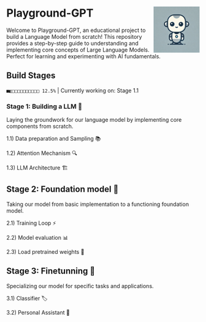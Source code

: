 # Playground-GPT <img src="man/figures/logo.webp" width="120" align="right" />

Welcome to Playground-GPT, an educational project to build a Language Model from scratch! This repository provides a step-by-step guide to understanding and implementing core concepts of Large Language Models. Perfect for learning and experimenting with AI fundamentals.

## Build Stages

```■◧□□□□□□□□□□ 12.5%``` | Currently working on: Stage 1.1 

### Stage 1: Building a LLM 🧱

Laying the groundwork for our language model by implementing core components from scratch.

1.1) Data preparation and Sampling 📚

1.2) Attention Mechanism 🔍

1.3) LLM Architecture 🏗️

## Stage 2: Foundation model 🌟

Taking our model from basic implementation to a functioning foundation model.

2.1) Training Loop ⚡

2.2) Model evaluation 📊

2.3) Load pretrained weights 🔄

## Stage 3: Finetunning 🎯

Specializing our model for specific tasks and applications.

3.1) Classifier 🏷️

3.2) Personal Assistant 🤖